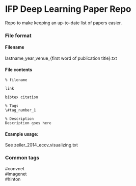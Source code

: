 IFP Deep Learning Paper Repo
============================
Repo to make keeping an up-to-date list of papers easier.

### File format
#### Filename
lastname_year_venue_{first word of publication title}.txt

#### File contents
```
% filename

link

bibtex citation

% Tags  
\#tag_number_1

% Description  
Description goes here
```
#### Example usage:
See zeiler_2014_eccv_visualizing.txt

### Common tags
\#convnet  
\#imagenet  
\#hinton  
